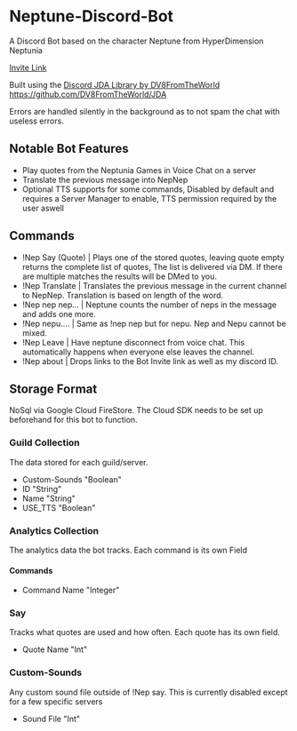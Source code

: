 # Neptune-Discord-Bot
A Discord Bot based on the character Neptune from HyperDimension Neptunia

[Invite Link](https://discordapp.com/api/oauth2/authorize?client_id=545565550768816138&permissions=37087296&scope=bot)


Built using the [Discord JDA Library by DV8FromTheWorld](https://github.com/DV8FromTheWorld/JDA)
https://github.com/DV8FromTheWorld/JDA

Errors are handled silently in the background as to not spam the chat with useless errors.

## Notable Bot Features
* Play quotes from the Neptunia Games in Voice Chat on a server
* Translate the previous message into NepNep
* Optional TTS supports for some commands, Disabled by default and requires a Server Manager to enable, TTS permission required by the user aswell

## Commands
* !Nep Say (Quote) | Plays one of the stored quotes, leaving quote empty returns the complete list of quotes, The list is delivered via DM. If there are multiple matches the results will be DMed to you.
* !Nep Translate   | Translates the previous message in the current channel to NepNep. Translation is based on length of the word.
* !Nep nep nep...  | Neptune counts the number of neps in the message and adds one more.
* !Nep nepu....    | Same as !nep nep but for nepu. Nep and Nepu cannot be mixed.
* !Nep Leave       | Have neptune disconnect from voice chat. This automatically happens when everyone else leaves the channel.
* !Nep about       | Drops links to the Bot Invite link as well as my discord ID.


## Storage Format

NoSql via Google Cloud FireStore. The Cloud SDK needs to be set up beforehand for this bot to function.

### Guild Collection
The data stored for each guild/server.

* Custom-Sounds "Boolean"
* ID "String"            
* Name "String"          
* USE_TTS "Boolean"   

### Analytics Collection
The analytics data the bot tracks. Each command is its own Field

#### Commands
* Command Name "Integer"

### Say
Tracks what quotes are used and how often. Each quote has its own field.

* Quote Name "Int"

### Custom-Sounds
Any custom sound file outside of !Nep say. This is currently disabled except for a few specific servers

* Sound File "Int"
